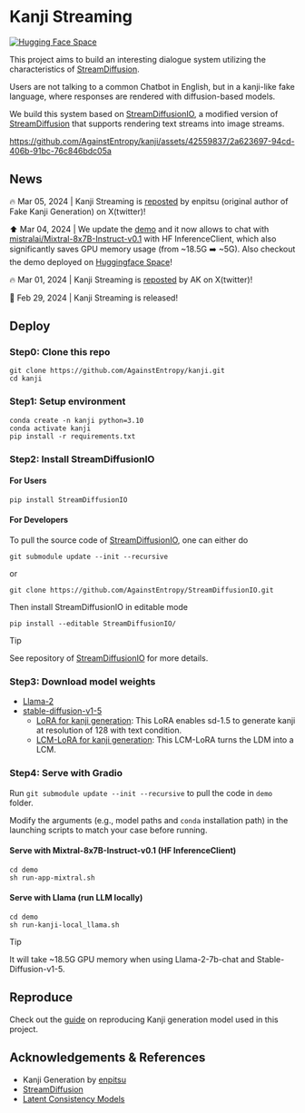 # Kanji Streaming

[![Hugging Face Space](https://img.shields.io/badge/%F0%9F%A4%97%20Hugging%20Face-space-yellow)](https://huggingface.co/spaces/AgainstEntropy/Kanji-Streaming)

This project aims to build an interesting dialogue system utilizing the characteristics of [StreamDiffusion](https://github.com/cumulo-autumn/StreamDiffusion).

Users are not talking to a common Chatbot in English, but in a kanji-like fake language, where responses are rendered with diffusion-based models.

We build this system based on [StreamDiffusionIO](https://github.com/AgainstEntropy/StreamDiffusionIO), a modified version of [StreamDiffusion](https://github.com/cumulo-autumn/StreamDiffusion) that supports rendering text streams into image streams.

https://github.com/AgainstEntropy/kanji/assets/42559837/2a623697-94cd-406b-91bc-76c846bdc05a

## News

🔥 Mar 05, 2024 | Kanji Streaming is [reposted](https://x.com/enpitsu/status/1764915414063354236?s=20) by enpitsu (original author of Fake Kanji Generation) on X(twitter)!

⬆️ Mar 04, 2024 | We update the [demo](https://github.com/AgainstEntropy/kanji-streaming-demo/blob/c931afed2ed2dab39781969921d53322d28793e4/app-mixtral.py) and it now allows to chat with [mistralai/Mixtral-8x7B-Instruct-v0.1](https://huggingface.co/mistralai/Mixtral-8x7B-Instruct-v0.1) with HF InferenceClient, which also significantly saves GPU memory usage (from ~18.5G ➡️ ~5G). Also checkout the demo deployed on [Huggingface Space](https://huggingface.co/spaces/AgainstEntropy/Kanji-Streaming)!

🔥 Mar 01, 2024 | Kanji Streaming is [reposted](https://x.com/Against_Entropy/status/1763305330027503856?s=20) by AK on X(twitter)!

🚀 Feb 29, 2024 | Kanji Streaming is released!

## Deploy

### Step0: Clone this repo

```shell
git clone https://github.com/AgainstEntropy/kanji.git
cd kanji
```

### Step1: Setup environment

```shell
conda create -n kanji python=3.10
conda activate kanji
pip install -r requirements.txt
```

### Step2: Install StreamDiffusionIO

#### For Users

```shell
pip install StreamDiffusionIO
```

#### For Developers

To pull the source code of [StreamDiffusionIO](https://github.com/AgainstEntropy/StreamDiffusionIO), one can either do

```shell
git submodule update --init --recursive
```

or 

```shell
git clone https://github.com/AgainstEntropy/StreamDiffusionIO.git
```

Then install StreamDiffusionIO in editable mode

```shell
pip install --editable StreamDiffusionIO/
```

> [!TIP]
> See repository of [StreamDiffusionIO](https://github.com/AgainstEntropy/StreamDiffusionIO) for more details.

### Step3: Download model weights

- [Llama-2](https://huggingface.co/meta-llama)
- [stable-diffusion-v1-5](https://huggingface.co/runwayml/stable-diffusion-v1-5)
    - [LoRA for kanji generation](https://huggingface.co/AgainstEntropy/kanji-lora-sd-v1-5): This LoRA enables sd-1.5 to generate kanji at resolution of 128 with text condition.
    - [LCM-LoRA for kanji generation](https://huggingface.co/AgainstEntropy/kanji-lcm-lora-sd-v1-5): This LCM-LoRA turns the LDM into a LCM.

### Step4: Serve with Gradio

Run `git submodule update --init --recursive` to pull the code in `demo` folder.

Modify the arguments (e.g., model paths and `conda` installation path) in the launching scripts to match your case before running.

#### Serve with Mixtral-8x7B-Instruct-v0.1 (HF InferenceClient)

```shell
cd demo
sh run-app-mixtral.sh
```

#### Serve with Llama (run LLM locally)

```shell
cd demo
sh run-kanji-local_llama.sh
```

> [!TIP]
> It will take ~18.5G GPU memory when using Llama-2-7b-chat and Stable-Diffusion-v1-5.


## Reproduce

Check out the [guide](./docs/REPRODUCE.md) on reproducing Kanji generation model used in this project.

## Acknowledgements & References

- Kanji Generation by [enpitsu](https://x.com/enpitsu/status/1610923494824628224?s=20)
- [StreamDiffusion](https://github.com/cumulo-autumn/StreamDiffusion)
- [Latent Consistency Models](https://github.com/huggingface/diffusers/tree/main/examples/consistency_distillation)
